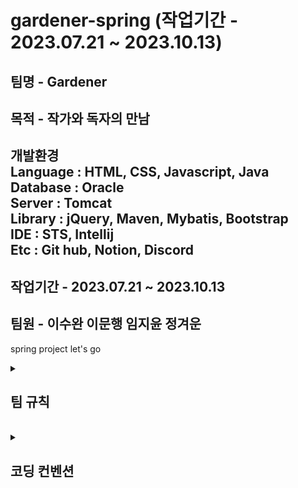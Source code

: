 <h1>gardener-spring (작업기간 - 2023.07.21 ~ 2023.10.13)</h1>

<h2>팀명 - Gardener</h2>

<h2>목적 - 작가와 독자의 만남</h2>

<h2>개발환경<br>
Language : HTML, CSS, Javascript, Java<br>
Database : Oracle<br>
Server : Tomcat<br>
Library : jQuery, Maven, Mybatis, Bootstrap<br>
IDE : STS, Intellij<br>
Etc : Git hub, Notion, Discord<br>
</h2>

<h2>작업기간 - 2023.07.21 ~ 2023.10.13</h2>

<h2>팀원 - 이수완 이문행 임지윤 정겨운</h2>

spring project let's go

<details>
<summary>
  <h2>팀 규칙</h2>
</summary>
    1. 중간에 탈주 하지말기<br>
    2. 싸우지 말기 (불만은 당사자들끼리 해결)<br>
    3. 매일 아침(9:30), 저녁(17:30) 간단한 회의<br>
    4. 나쁜말, 비난하는 말 하지 않기!<br>
    5. 이슈/사고 숨기지 말고 회의때 그때마다 말하기!<br>
    6. 본인이 작성한 코드(메서드, 변수이름) 주석 달기!!<br>
    7. 디스코드 확인 꼭하기
</details>
<br>

<details>
<summary>
  <h2>코딩 컨벤션</h2>
</summary>
  1. STS, Intellij 간격 2칸으로 작성<br>
  2. 문장의 종료 세미콜론(;) 무조건 사용하기 (모든 작업에서)<br>
  3. 한줄에 80자 ~ 90자 사이 <br>
  4. class주석 달기 () 구분감있게 한줄 띄고 <br>
  5. static public private 이 순서로 작성하기<br>
  6. 변수는 선언후 바로 초기화 하기.  변수는 상단에 작성하기<br>
  7. JAVA 메서드명, 변수명 카멜케이스 (클래스명은`ConstructorName`  메서드명,변수 `variableName`)<br>
  8. html태그에서 속성 class에서 케밥케이스 ex) index-name(소문자 작성)<br>
  9. enter(빈줄)은  가독성있게 작성<br>
  10. VScode는 prettier  설치 - STS는 SaveAction 설정하기<br>
  11. 자바스크립트 화살표함수 사용하기, 변수는 var 사용 X <br>
  12. DB필드명 _로 구분하기 !!!
</details>



